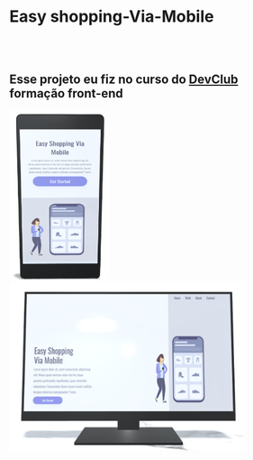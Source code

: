 <h1>Easy shopping-Via-Mobile</h1>
<br>
<br>
<h2>Esse projeto eu fiz no curso do <a href="https://rodolfomori.com.br/devclub" target="_blank">DevClub</a> formação front-end</h2>

<img src="https://github.com/Deivid-Marques/Easy-Shopping-Via-Mobile/blob/master/midia/phone.png?raw=true" height= 300px>   <img src="https://github.com/Deivid-Marques/Easy-Shopping-Via-Mobile/blob/master/midia/tela.png?raw=true" height=300px>
